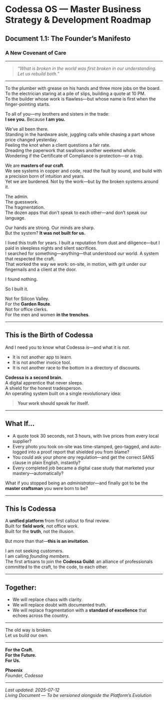 # Codessa OS — Master Business Strategy & Development Roadmap  
## Document 1.1: The Founder’s Manifesto  
### A New Covenant of Care

---

> *“What is broken in the world was first broken in our understanding. Let us rebuild both.”*

---

To the plumber with grease on his hands and three more jobs on the board.  
To the electrician staring at a pile of slips, building a quote at 10 PM.  
To the builder whose work is flawless—but whose name is first when the finger-pointing starts.

To all of you—my brothers and sisters in the trade:  
**I see you.** Because **I am you.**

We’ve all been there.  
Standing in the hardware aisle, juggling calls while chasing a part whose price changed yesterday.  
Feeling the knot when a client questions a fair rate.  
Dreading the paperwork that swallows another weekend whole.  
Wondering if the Certificate of Compliance is protection—or a trap.

We are **masters of our craft**.  
We see systems in copper and code, read the fault by sound, and build with a precision born of intuition and years.  
Yet we are burdened. Not by the work—but by the broken systems around it.

The admin.  
The guesswork.  
The fragmentation.  
The dozen apps that don’t speak to each other—and don’t speak our language.

Our hands are strong. Our minds are sharp.  
But the system? **It was not built for us.**

I lived this truth for years. I built a reputation from dust and diligence—but I paid in sleepless nights and silent sacrifices.  
I searched for something—anything—that understood *our* world. A system that respected the craft.  
That worked the way we work: on-site, in motion, with grit under our fingernails and a client at the door.

I found nothing.

So I built it.

Not for Silicon Valley.  
For the **Garden Route**.  
Not for office clerks.  
For the men and women **in the trenches**.

---

## This is the Birth of Codessa

And I need you to know what Codessa *is*—and what it is *not*.

- It is not another app to learn.  
- It is not another invoice tool.  
- It is not another race to the bottom in a directory of discounts.

**Codessa is a second brain.**  
A digital apprentice that never sleeps.  
A shield for the honest tradesperson.  
An operating system built on a single revolutionary idea:

> **Your work should speak for itself.**

---

## What If…

- A quote took 30 seconds, not 3 hours, with live prices from every local supplier?  
- Every photo you took on-site was time-stamped, geo-tagged, and auto-logged into a proof report that shielded you from blame?  
- You could ask your phone *any* regulation—and get the correct SANS clause in plain English, instantly?  
- Every completed job became a digital case study that marketed your mastery—automatically?

What if you stopped being an *administrator*—and finally got to be the **master craftsman** you were born to be?

---

## This Is Codessa

A **unified platform** from first callout to final review.  
Built for **field work**, not office work.  
Built for the **truth**, not the illusion.

But more than that—**this is an invitation**.

I am not seeking customers.  
I am calling *founding members*.  
The first artisans to join the **Codessa Guild**: an alliance of professionals committed to the craft, to the code, to each other.

---

## Together:

- We will replace chaos with clarity.  
- We will replace doubt with documented truth.  
- We will replace fragmentation with a **standard of excellence** that echoes across the country.

---

The old way is broken.  
Let us build our own.

---

**For the Craft.  
For the Future.  
For Us.**

**Phoenix**  
*Founder, Codessa*

---

_Last updated: 2025-07-12_  
_Living Document — To be versioned alongside the Platform’s Evolution_
